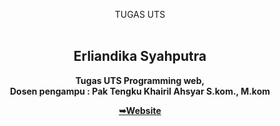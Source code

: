 <div align="center">
  
TUGAS UTS
<br><br>

  <h2 align="center">Erliandika Syahputra</h2>
<b>
  Tugas UTS Programming web, <br>
  Dosen pengampu : Pak Tengku Khairil Ahsyar S.kom., M.kom

  <a href="https://erliandikasyahputra.github.io"><strong>➥Website</b></a>

</div>

<br />
